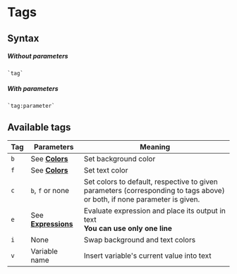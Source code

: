 ﻿# Tags
## Syntax
##### Without parameters
<code>\`tag\`</code>
##### With parameters
<code>\`tag:parameter\`</code>
## Available tags
|  Tag | Parameters | Meaning |
| - | - | - |
| `b` | See **[Colors](Colors "Colors")** | Set background color |
| `f` | See **[Colors](Colors "Colors")** | Set text color |
| `c` | `b`, `f` or none | Set colors to default, respective to given parameters (corresponding to tags above) or both, if none parameter is given.|
| `e` | See **[Expressions](Expressions "Expressions")** | Evaluate expression and place its output in text <br> **You can use only one line** |
| `i` | None | Swap background and text colors |
| `v` | Variable name | Insert variable's current value into text |
